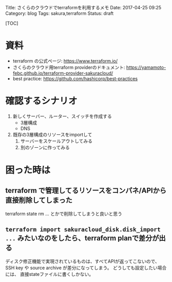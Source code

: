 Title: さくらのクラウドでterraformを利用するメモ
Date: 2017-04-25 09:25
Category: blog
Tags: sakura,terraform
Status: draft

[TOC]

# 資料

* terraform の公式ページ: https://www.terraform.io/
* さくらのクラウド用terraform providerのドキュメント: https://yamamoto-febc.github.io/terraform-provider-sakuracloud/
* best practice: https://github.com/hashicorp/best-practices

# 確認するシナリオ

1. 新しくサーバー、ルーター、スイッチを作成する
    * 3層構成
    * DNS
2. 既存の3層構成のリソースをimportして
    1. サーバーをスケールアウトしてみる
    2. 別のゾーンに作ってみる

# 困った時は
## terraform で管理してるリソースをコンパネ/APIから直接削除してしまった
terraform state rm ... とかで削除してしまうと良いと思う

## `terraform import sakuracloud_disk.disk_import ...` みたいなのをしたら、terraform planで差分が出る
ディスク修正機能で実現されているものは、すべてAPIが返ってこないので、SSH key や source archive が差分になってしまう。
どうしても設定したい場合には、 直接stateファイルに書くしかない。

